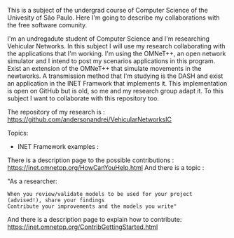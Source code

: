 This is a subject of the undergrad course of Computer Science of the Univesity of São Paulo. Here I'm going to describe my collaborations with the free software comunity.

I'm an undregadute student of Computer Science and I'm researching Vehicular Networks. In this subject I will use my research collaborating with the applications that I'm working.
I'm using the OMNeT++, an open network simulator and I intend to post my scenarios applications in this program.
Exist an extension of the OMNeT++ that simulate movements in the newtworks. 
A transmission method that I'm studying is the DASH and exist an application in the INET Framwork that implements it. 
This implementation is open on GitHub but is old, so me and my research group adapt it. To this subject I want to collaborate with this repository too.

The repository of my research is :
https://github.com/andersonandrei/VehicularNetworksIC

Topics:

- INET Framework examples :

There is a description page to the possible contributions :
	https://inet.omnetpp.org/HowCanYouHelp.html
And there is a topic : 

"As a researcher:

    When you review/validate models to be used for your project (advised!), share your findings
    Contribute your improvements and the models you write"


And there is a description page to explain how to contribute:
https://inet.omnetpp.org/ContribGettingStarted.html

